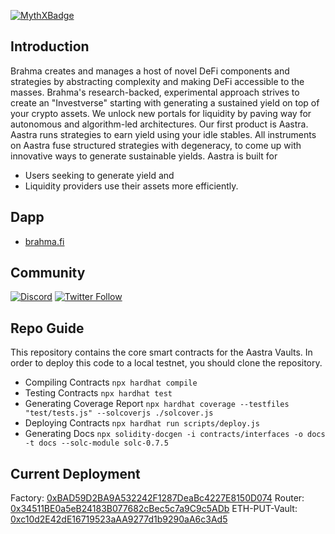 [![MythXBadge](https://badgen.net/https/api.mythx.io/v1/projects/c28437af-c149-4c07-9783-4358782329ed/badge/data?cache=300&icon=https://raw.githubusercontent.com/ConsenSys/mythx-github-badge/main/logo_white.svg)](https://docs.mythx.io/dashboard/github-badges)

## Introduction
Brahma creates and manages a host of novel DeFi components and strategies by abstracting complexity and making DeFi accessible to the masses. Brahma's research-backed, experimental approach strives to create an "Investverse" starting with generating a sustained yield on top of your crypto assets. We unlock new portals for liquidity by paving way for autonomous and algorithm-led architectures. Our first product is Aastra. Aastra runs strategies to earn yield using your idle stables. All instruments on Aastra fuse structured strategies with degeneracy, to come up with innovative ways to generate sustainable yields.
Aastra is built for
- Users seeking to generate yield and
- Liquidity providers use their assets more efficiently.


## Dapp
- [brahma.fi](https://www.brahma.fi/)


## Community
[![Discord](https://img.shields.io/discord/413890591840272394.svg?color=768AD4&label=discord&logo=https%3A%2F%2Fdiscordapp.com%2Fassets%2F8c9701b98ad4372b58f13fd9f65f966e.svg)](https://discord.gg/kdM8myJv)
[![Twitter Follow](https://img.shields.io/twitter/follow/synthetix_io.svg?label=synthetix_io&style=social)](https://twitter.com/Brahmafi)

## Repo Guide
This repository contains the core smart contracts for the Aastra Vaults.
In order to deploy this code to a local testnet, you should clone the repository. 
- Compiling Contracts `npx hardhat compile` 
- Testing Contracts `npx hardhat test` 
- Generating Coverage Report `npx hardhat coverage --testfiles "test/tests.js" --solcoverjs ./solcover.js` 
- Deploying Contracts `npx hardhat run scripts/deploy.js`
- Generating Docs `npx solidity-docgen -i contracts/interfaces -o docs -t docs --solc-module solc-0.7.5`

## Current Deployment
Factory: [0xBAD59D2BA9A532242F1287DeaBc4227E8150D074](https://etherscan.io/address/0xBAD59D2BA9A532242F1287DeaBc4227E8150D074)
Router: [0x34511BE0a5eB24183B077682cBec5c7a9C9c5ADb](https://etherscan.io/address/0x34511BE0a5eB24183B077682cBec5c7a9C9c5ADb)
ETH-PUT-Vault: [0xc10d2E42dE16719523aAA9277d1b9290aA6c3Ad5](https://etherscan.io/address/0xc10d2E42dE16719523aAA9277d1b9290aA6c3Ad5)

